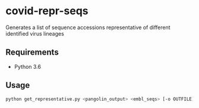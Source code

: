 # covid-repr-seqs

Generates a list of sequence accessions representative of different identified virus lineages

## Requirements

- Python 3.6

## Usage

```sh
python get_representative.py <pangolin_output> <embl_seqs> [-o OUTFILE]
```

